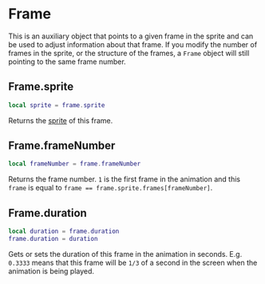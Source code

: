 # Frame

This is an auxiliary object that points to a given frame in the sprite
and can be used to adjust information about that frame. If you modify
the number of frames in the sprite, or the structure of the frames, a
`Frame` object will still pointing to the same frame number.

## Frame.sprite

```lua
local sprite = frame.sprite
```

Returns the [sprite](sprite.md) of this frame.

## Frame.frameNumber

```lua
local frameNumber = frame.frameNumber
```

Returns the frame number. `1` is the first frame in the animation and
this `frame` is equal to `frame == frame.sprite.frames[frameNumber]`.

## Frame.duration

```lua
local duration = frame.duration
frame.duration = duration
```

Gets or sets the duration of this frame in the animation in
seconds. E.g. `0.3333` means that this frame will be `1/3` of a second
in the screen when the animation is being played.
